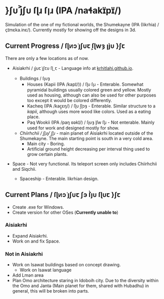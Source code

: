 # }ʃᴜ j͐ʃᴜ ſɭɹ ſןɹ (IPA /naɬakɪ̈pɪ̈/)

Simulation of the one of my fictional worlds, the Shumekayne (IPA (Iikrhia) /çɪ̈mɛka.inɛ/). Currently mostly for showing off the designs in 3d. 

## Current Progress / ſɭᴎɔ j͑ʃᴜꞇ ſ͕ɭwȝ ꞁȷ̀ᴜ }ʃꞇ

There are only a few locations as of now.

- Aisiakrhi / ꞁȷ̀ᴜꞇ j͑ʃꞇᴜ ſɭˬꞇ - Language info at [krhitlahi.github.io](https://krhitlashi.github.io/%C5%BF%CD%94%C9%AD%E1%B4%9C%20%E1%B6%85%C5%BF%C9%94.html).
  - Buildings / ſןᴜȝ
    - Houses (Kapii (IPA /kapɪ̈/)) / ſɭᴜ ſןɹ - Enterable. Somewhat pyramidal buildings usually colored green and yellow. Mostly used as housing, although can also be used for other purposes too except it would be colored differently.
    - Kacheq (IPA /kaç̠ɛŋ/) / ſɭᴜ ſ͔ɭɔȝ - Enterable. Similar structure to a *kapii*, although uses more wood like colors. Used as a eating place.
    - Paq Wookii (IPA /paŋ ʋəkɪ̈/) / ſןᴜȝ ᶅſw ſɭɹ - Not enterable. Mainly used for work and designed mostly for show. 
  - *Chiirhchii / ſ͔ɭɹƴ ſ͔ɭɹ* - main planet of Aisiakrhi located outside of the Shumekayne. The main starting point is south in a very cold area.
    - Main city - Boring.
    - Artificial ground height decreasing per interval thing used to grow certain plants.

- Space - Not very functional. Its teleport screen only includes Chiirhchii and Siqchii.
  - Spaceship - Enterable. Iikrhian design.

## Current Plans / ſɭᴎɔ j͑ʃᴜꞇ ʃэ ſ̀ȷᴜ ſɭᴜꞇ }ʃꞇ

- Create .exe for Windows.
- Create version for other OSes (**Currently unable to**)

### Aisiakrhi

- Expand Aisiakrhi.
- Work on and fix Space.

### Not in Aisiakrhi

- Work on Isawat buildings based on concept drawing.
  - Work on Isawat language
- Add Lmən area
- Plan Omo architecture staring in Idoboih city. Due to the diversity within the Omo and Jantə (Main planet for them, shared with Hubadhu) in general, this will be broken into parts.
